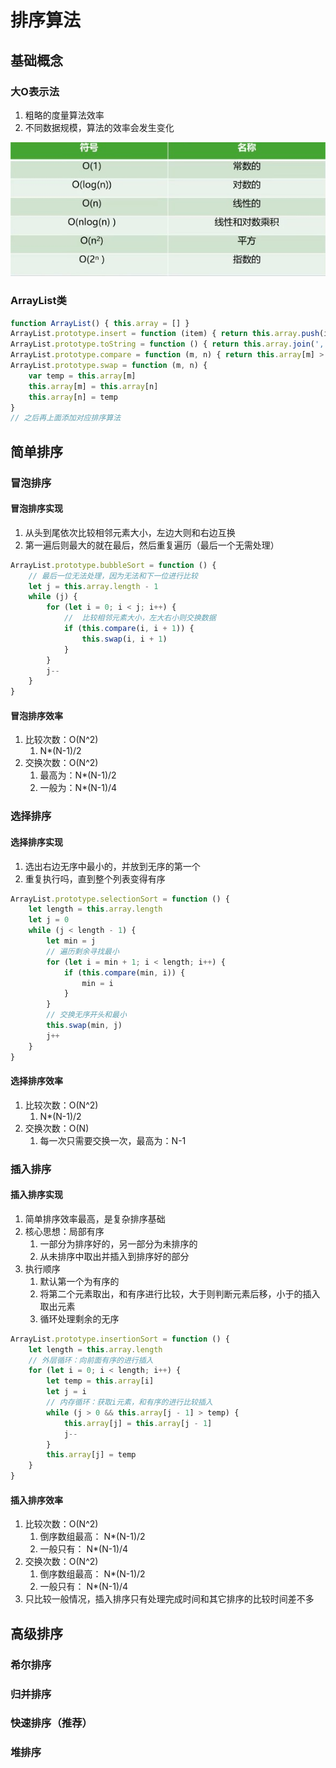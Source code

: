# 排序算法

## 基础概念

### 大O表示法

1. 粗略的度量算法效率
2. 不同数据规模，算法的效率会发生变化

![大O表示形式](./assets/大O表示形式.jpg)

### ArrayList类

```js
function ArrayList() { this.array = [] }
ArrayList.prototype.insert = function (item) { return this.array.push(item) }
ArrayList.prototype.toString = function () { return this.array.join(',') }
ArrayList.prototype.compare = function (m, n) { return this.array[m] > this.array[n] }
ArrayList.prototype.swap = function (m, n) {
    var temp = this.array[m]
    this.array[m] = this.array[n]
    this.array[n] = temp
}
// 之后再上面添加对应排序算法
```

## 简单排序

### 冒泡排序

#### 冒泡排序实现

1. 从头到尾依次比较相邻元素大小，左边大则和右边互换
2. 第一遍后则最大的就在最后，然后重复遍历（最后一个无需处理）

```js
ArrayList.prototype.bubbleSort = function () {
    // 最后一位无法处理，因为无法和下一位进行比较
    let j = this.array.length - 1
    while (j) {
        for (let i = 0; i < j; i++) {
            //  比较相邻元素大小，左大右小则交换数据
            if (this.compare(i, i + 1)) {
                this.swap(i, i + 1)
            }
        }
        j--
    }
}
```

#### 冒泡排序效率

1. 比较次数：O(N^2)
    1. N*(N-1)/2
2. 交换次数：O(N^2)
    1. 最高为：N*(N-1)/2
    1. 一般为：N*(N-1)/4

### 选择排序

#### 选择排序实现

1. 选出右边无序中最小的，并放到无序的第一个
2. 重复执行吗，直到整个列表变得有序

```js
ArrayList.prototype.selectionSort = function () {
    let length = this.array.length
    let j = 0
    while (j < length - 1) {
        let min = j
        // 遍历剩余寻找最小
        for (let i = min + 1; i < length; i++) {
            if (this.compare(min, i)) {
                min = i
            }
        }
        // 交换无序开头和最小
        this.swap(min, j)
        j++
    }
}
```

#### 选择排序效率

1. 比较次数：O(N^2)
    1. N*(N-1)/2
2. 交换次数：O(N)
    1. 每一次只需要交换一次，最高为：N-1

### 插入排序

#### 插入排序实现

1. 简单排序效率最高，是复杂排序基础
2. 核心思想：局部有序
    1. 一部分为排序好的，另一部分为未排序的
    2. 从未排序中取出并插入到排序好的部分
3. 执行顺序
    1. 默认第一个为有序的
    2. 将第二个元素取出，和有序进行比较，大于则判断元素后移，小于的插入取出元素
    3. 循环处理剩余的无序

```js
ArrayList.prototype.insertionSort = function () {
    let length = this.array.length
    // 外层循环：向前面有序的进行插入
    for (let i = 0; i < length; i++) {
        let temp = this.array[i]
        let j = i
        // 内存循环：获取i元素，和有序的进行比较插入
        while (j > 0 && this.array[j - 1] > temp) {
            this.array[j] = this.array[j - 1]
            j--
        }
        this.array[j] = temp
    }
}
```

#### 插入排序效率

1. 比较次数：O(N^2)
    1. 倒序数组最高： N*(N-1)/2
    2. 一般只有： N*(N-1)/4
2. 交换次数：O(N^2)
    1. 倒序数组最高： N*(N-1)/2
    2. 一般只有： N*(N-1)/4
3. 只比较一般情况，插入排序只有处理完成时间和其它排序的比较时间差不多

## 高级排序

### 希尔排序

### 归并排序

### 快速排序（推荐）

### 堆排序
